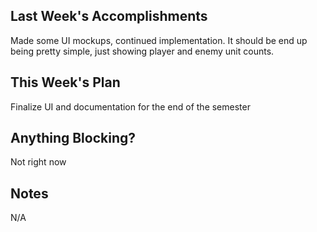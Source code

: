 ## Last Week's Accomplishments

Made some UI mockups, continued implementation. It should be end up being pretty simple, just showing player and enemy unit counts.

## This Week's Plan

Finalize UI and documentation for the end of the semester

## Anything Blocking?

Not right now

## Notes

N/A
